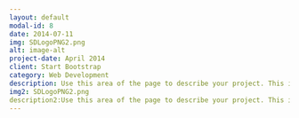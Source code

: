 ```yaml
---
layout: default
modal-id: 8
date: 2014-07-11
img: SDLogoPNG2.png
alt: image-alt
project-date: April 2014
client: Start Bootstrap
category: Web Development
description: Use this area of the page to describe your project. This is this added to test posts
img2: SDLogoPNG2.png
description2:Use this area of the page to describe your project. This is this added to test posts
---
```

